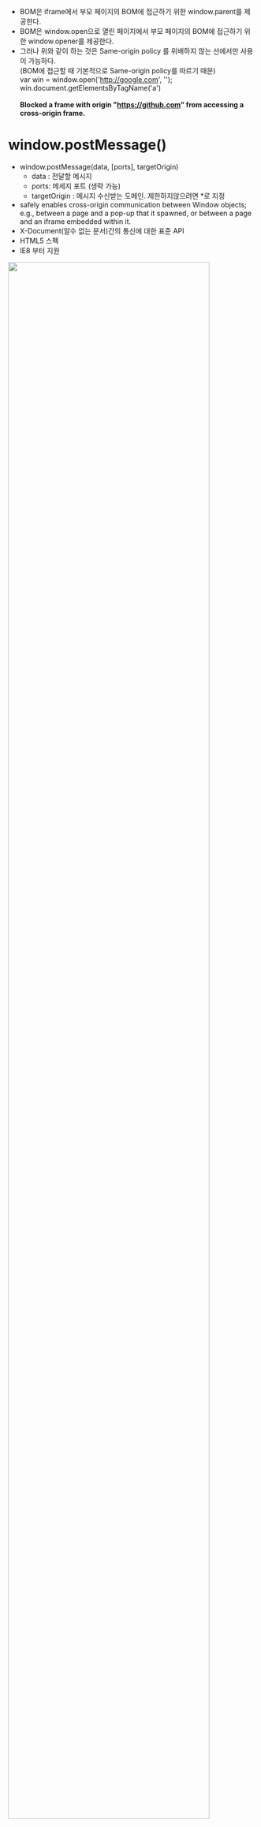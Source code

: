 
- BOM은 iframe에서 부모 페이지의 BOM에 접근하기 위한 window.parent를 제공한다.
- BOM은 window.open으로 열린 페이지에서 부모 페이지의 BOM에 접근하기 위한 window.opener를 제공한다.
- 그러나 위와 같이 하는 것은 Same-origin policy 를 위배하지 않는 선에서만 사용이 가능하다.<br>
(BOM에 접근할 때 기본적으로 Same-origin policy를 따르기 때문) <br>
var win = window.open('http://google.com', ''); <br>
win.document.getElementsByTagName('a')<br><br>
<b>Blocked a frame with origin "https://github.com" from accessing a cross-origin frame.</b> <br>


# window.postMessage()

- window.postMessage(data, [ports], targetOrigin)
  - data : 전달할 메시지
  - ports: 메세지 포트 (생략 가능)
  - targetOrigin : 메시지 수신받는 도메인. 제한하지않으려면 *로 지정
- safely enables cross-origin communication between Window objects; <br>
e.g., between a page and a pop-up that it spawned, or between a page and an iframe embedded within it.
- X-Document(알수 없는 문서)간의 통신에 대한 표준 API
- HTML5 스펙
- IE8 부터 지원

<img src="http://apress.jensimmons.com/v5/pro-html5-programming/images/ch6/fig6-1.jpg" width="90%"></img>

<br>

Security Concerns
- 
- targetOrigin을 *로 하지말고, 명확히 지정하라.
- 다른 사이트들에서 메시지를 받고싶지않으면 'message' 이벤트에 event listener를 등록하지말아야한다.
- 만약 메시지를 받아야한다면, 받은 메시지를 filtering하고, sender의 identity를 verify해야한다. 

<br>
<br>

참고 링크
- 
-  https://developer.mozilla.org/ko/docs/Web/API/Window/postMessage
- https://minukang.github.io/2017/11/29/x-document-messaging/
- https://jjeong.tistory.com/476
- https://www.hahwul.com/2016/08/web-hacking-html5-postmessage-api.html
